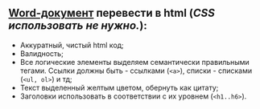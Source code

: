 ## [Word-документ](https://www.dropbox.com/s/jd58m6gfykgbw30/HTML-junior.docx?dl=0) перевести в html (*CSS использовать не нужно.*):

 - Аккуратный, чистый html код;
 - Валидность;
 - Все логические элементы выделяем семантически правильными тегами. Ссылки должны быть - ссылками (`<a>`), списки - списками (`<ul, ol>`) и тд;
 - Текст выделенный желтым цветом, обернуть как цитату;
 - Заголовки использовать в соответствии с их уровнем (`<h1..h6>`).

